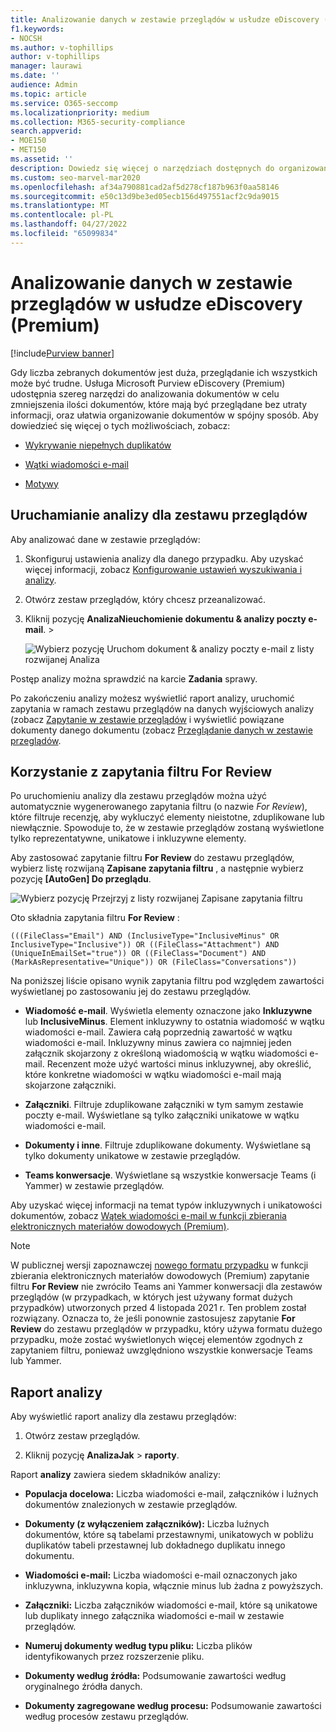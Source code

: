 ```yaml
---
title: Analizowanie danych w zestawie przeglądów w usłudze eDiscovery (Premium)
f1.keywords:
- NOCSH
ms.author: v-tophillips
author: v-tophillips
manager: laurawi
ms.date: ''
audience: Admin
ms.topic: article
ms.service: O365-seccomp
ms.localizationpriority: medium
ms.collection: M365-security-compliance
search.appverid:
- MOE150
- MET150
ms.assetid: ''
description: Dowiedz się więcej o narzędziach dostępnych do organizowania zestawów dokumentów podczas analizowania przypadku zbierania elektronicznych materiałów dowodowych (Premium) w usłudze Microsoft Purview.
ms.custom: seo-marvel-mar2020
ms.openlocfilehash: af34a790881cad2af5d278cf187b963f0aa58146
ms.sourcegitcommit: e50c13d9be3ed05ecb156d497551acf2c9da9015
ms.translationtype: MT
ms.contentlocale: pl-PL
ms.lasthandoff: 04/27/2022
ms.locfileid: "65099834"
---
```

# <a name="analyze-data-in-a-review-set-in-ediscovery-premium"></a>Analizowanie danych w zestawie przeglądów w usłudze eDiscovery (Premium)

[!include[Purview banner](../includes/purview-rebrand-banner.md)]

Gdy liczba zebranych dokumentów jest duża, przeglądanie ich wszystkich może być trudne. Usługa Microsoft Purview eDiscovery (Premium) udostępnia szereg narzędzi do analizowania dokumentów w celu zmniejszenia ilości dokumentów, które mają być przeglądane bez utraty informacji, oraz ułatwia organizowanie dokumentów w spójny sposób. Aby dowiedzieć się więcej o tych możliwościach, zobacz:

- [Wykrywanie niepełnych duplikatów](near-duplicate-detection-in-advanced-ediscovery.md)

- [Wątki wiadomości e-mail](email-threading-in-advanced-ediscovery.md)

- [Motywy](themes-in-advanced-ediscovery.md)

## <a name="run-analytics-for-a-review-set"></a>Uruchamianie analizy dla zestawu przeglądów

Aby analizować dane w zestawie przeglądów:

1. Skonfiguruj ustawienia analizy dla danego przypadku. Aby uzyskać więcej informacji, zobacz [Konfigurowanie ustawień wyszukiwania i analizy](configure-search-and-analytics-settings-in-advanced-ediscovery.md).

2. Otwórz zestaw przeglądów, który chcesz przeanalizować.

3. Kliknij pozycję **AnalizaNieuchomienie dokumentu & analizy poczty e-mail**. > 

   ![Wybierz pozycję Uruchom dokument & analizy poczty e-mail z listy rozwijanej Analiza](..\media\RunAnalytics1.png)

Postęp analizy można sprawdzić na karcie **Zadania** sprawy.

 Po zakończeniu analizy możesz wyświetlić raport analizy, uruchomić zapytania w ramach zestawu przeglądów na danych wyjściowych analizy (zobacz [Zapytanie w zestawie przeglądów](review-set-search.md) i wyświetlić powiązane dokumenty danego dokumentu (zobacz [Przeglądanie danych w zestawie przeglądów](reviewing-data-in-review-set.md).

## <a name="using-the-for-review-filter-query"></a>Korzystanie z zapytania filtru For Review

Po uruchomieniu analizy dla zestawu przeglądów można użyć automatycznie wygenerowanego zapytania filtru (o nazwie *For Review*), które filtruje recenzję, aby wykluczyć elementy nieistotne, zduplikowane lub niewłącznie. Spowoduje to, że w zestawie przeglądów zostaną wyświetlone tylko reprezentatywne, unikatowe i inkluzywne elementy.

Aby zastosować zapytanie filtru **For Review** do zestawu przeglądów, wybierz listę rozwijaną **Zapisane zapytania filtru** , a następnie wybierz pozycję **\[AutoGen] Do przeglądu**.

![Wybierz pozycję Przejrzyj z listy rozwijanej Zapisane zapytania filtru](..\media\ForReviewFilterQuery1.png)

Oto składnia zapytania filtru **For Review** :

`(((FileClass="Email") AND (InclusiveType="InclusiveMinus" OR InclusiveType="Inclusive")) OR ((FileClass="Attachment") AND (UniqueInEmailSet="true")) OR ((FileClass="Document") AND (MarkAsRepresentative="Unique")) OR (FileClass="Conversations"))`

Na poniższej liście opisano wynik zapytania filtru pod względem zawartości wyświetlanej po zastosowaniu jej do zestawu przeglądów.

- **Wiadomość e-mail**. Wyświetla elementy oznaczone jako **Inkluzywne** lub **InclusiveMinus**. Element inkluzywny to ostatnia wiadomość w wątku wiadomości e-mail. Zawiera całą poprzednią zawartość w wątku wiadomości e-mail. Inkluzywny minus zawiera co najmniej jeden załącznik skojarzony z określoną wiadomością w wątku wiadomości e-mail. Recenzent może użyć wartości minus inkluzywnej, aby określić, które konkretne wiadomości w wątku wiadomości e-mail mają skojarzone załączniki.

- **Załączniki**. Filtruje zduplikowane załączniki w tym samym zestawie poczty e-mail. Wyświetlane są tylko załączniki unikatowe w wątku wiadomości e-mail.

- **Dokumenty i inne**. Filtruje zduplikowane dokumenty. Wyświetlane są tylko dokumenty unikatowe w zestawie przeglądów.

- **Teams konwersacje**. Wyświetlane są wszystkie konwersacje Teams (i Yammer) w zestawie przeglądów.

Aby uzyskać więcej informacji na temat typów inkluzywnych i unikatowości dokumentów, zobacz [Wątek wiadomości e-mail w funkcji zbierania elektronicznych materiałów dowodowych (Premium)](email-threading-in-advanced-ediscovery.md).

> [!NOTE]
> W publicznej wersji zapoznawczej [nowego formatu przypadku](advanced-ediscovery-new-case-format.md) w funkcji zbierania elektronicznych materiałów dowodowych (Premium) zapytanie filtru **For Review** nie zwróciło Teams ani Yammer konwersacji dla zestawów przeglądów (w przypadkach, w których jest używany format dużych przypadków) utworzonych przed 4 listopada 2021 r. Ten problem został rozwiązany. Oznacza to, że jeśli ponownie zastosujesz zapytanie **For Review** do zestawu przeglądów w przypadku, który używa formatu dużego przypadku, może zostać wyświetlonych więcej elementów zgodnych z zapytaniem filtru, ponieważ uwzględniono wszystkie konwersacje Teams lub Yammer.

## <a name="analytics-report"></a>Raport analizy

Aby wyświetlić raport analizy dla zestawu przeglądów:

1. Otwórz zestaw przeglądów.

2. Kliknij pozycję **AnalizaJak** >  **raporty**.

Raport **analizy** zawiera siedem składników analizy:

- **Populacja docelowa:** Liczba wiadomości e-mail, załączników i luźnych dokumentów znalezionych w zestawie przeglądów.

- **Dokumenty (z wyłączeniem załączników):** Liczba luźnych dokumentów, które są tabelami przestawnymi, unikatowych w pobliżu duplikatów tabeli przestawnej lub dokładnego duplikatu innego dokumentu.

- **Wiadomości e-mail:** Liczba wiadomości e-mail oznaczonych jako inkluzywna, inkluzywna kopia, włącznie minus lub żadna z powyższych.

- **Załączniki:** Liczba załączników wiadomości e-mail, które są unikatowe lub duplikaty innego załącznika wiadomości e-mail w zestawie przeglądów.

- **Numeruj dokumenty według typu pliku:** Liczba plików identyfikowanych przez rozszerzenie pliku.

- **Dokumenty według źródła:** Podsumowanie zawartości według oryginalnego źródła danych.

- **Dokumenty zagregowane według procesu:** Podsumowanie zawartości według procesów zestawu przeglądów. 

